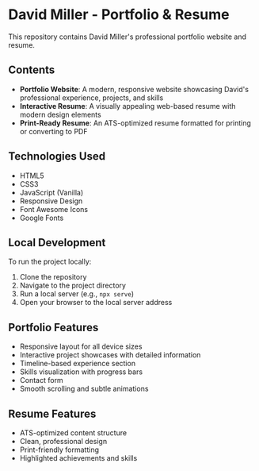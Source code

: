 # David Miller - Portfolio & Resume

This repository contains David Miller's professional portfolio website and resume. 

## Contents

- **Portfolio Website**: A modern, responsive website showcasing David's professional experience, projects, and skills
- **Interactive Resume**: A visually appealing web-based resume with modern design elements
- **Print-Ready Resume**: An ATS-optimized resume formatted for printing or converting to PDF

## Technologies Used

- HTML5
- CSS3
- JavaScript (Vanilla)
- Responsive Design
- Font Awesome Icons
- Google Fonts

## Local Development

To run the project locally:

1. Clone the repository
2. Navigate to the project directory
3. Run a local server (e.g., `npx serve`)
4. Open your browser to the local server address

## Portfolio Features

- Responsive layout for all device sizes
- Interactive project showcases with detailed information
- Timeline-based experience section
- Skills visualization with progress bars
- Contact form
- Smooth scrolling and subtle animations

## Resume Features

- ATS-optimized content structure
- Clean, professional design
- Print-friendly formatting
- Highlighted achievements and skills
